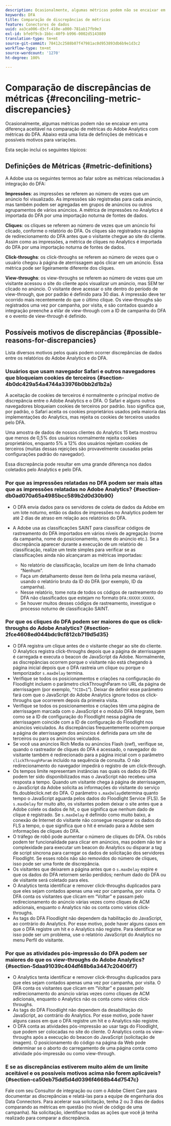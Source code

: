 ```yaml
---
description: Ocasionalmente, algumas métricas podem não se encaixar em uma diferença aceitável na comparação de métricas do Adobe Analytics com métricas do DFA. Abaixo está uma lista de definições de métricas e possíveis motivos para variações.
keywords: DFA
title: Comparação de discrepâncias de métricas
feature: Conectores de dados
uuid: aa3ca006-d3cf-410e-a000-781ab17fb9e3
exl-id: bfe0f9cb-1bbc-40f9-b996-0002d5143889
translation-type: tm+mt
source-git-commit: 78412c2588b07f47981ac0d953893db6b9e1d3c2
workflow-type: tm+mt
source-wordcount: '1270'
ht-degree: 100%

---
```


# Comparação de discrepâncias de métricas {#reconciling-metric-discrepancies}

Ocasionalmente, algumas métricas podem não se encaixar em uma diferença aceitável na comparação de métricas do Adobe Analytics com métricas do DFA. Abaixo está uma lista de definições de métricas e possíveis motivos para variações.

Esta seção inclui os seguintes tópicos:

## Definições de Métricas {#metric-definitions}

A Adobe usa os seguintes termos ao falar sobre as métricas relacionadas à integração do DFA:

**Impressões**: as impressões se referem ao número de vezes que um anúncio foi visualizado. As impressões são registradas para cada anúncio, mas também podem ser agregadas em grupos de anúncios ou outros agrupamentos de vários anúncios. A métrica de impressões no Analytics é importada do DFA por uma importação noturna de fontes de dados.

**Cliques**: os cliques se referem ao número de vezes que um anúncio foi clicado, conforme o relatório do DFA. Os cliques são registrados na página de redirecionamento do DFA antes que o visitante chegue ao site do cliente. Assim como as impressões, a métrica de cliques no Analytics é importada do DFA por uma importação noturna de fontes de dados.

**Click-throughs**: os click-throughs se referem ao número de vezes que o usuário chegou à página de aterrissagem após clicar em um anúncio. Essa métrica pode ser ligeiramente diferente dos cliques.

**View-throughs**: os view-throughs se referem ao número de vezes que um visitante acessou o site do cliente após visualizar um anúncio, mas SEM ter clicado no anúncio. O visitante deve acessar o site dentro do período de view-through, que por padrão é definido para 30 dias. A impressão deve ter ocorrido mais recentemente do que o último clique. Os view-throughs são registrados uma vez por campanha, por visita, e são contados quando a integração preenche a eVar de view-through com a ID de campanha do DFA e o evento de view-through é definido.

## Possíveis motivos de discrepâncias {#possible-reasons-for-discrepancies}

Lista diversos motivos pelos quais podem ocorrer discrepâncias de dados entre os relatórios do Adobe Analytics e do DFA.

### Usuários que usam navegador Safari e outros navegadores que bloqueiam cookies de terceiros {#section-4b0dc429a54a4744a33976b0bb2d1b2a}

A aceitação de cookies de terceiros é normalmente o principal motivo de discrepância entre o Adobe Analytics e o DFA. O Safari e alguns outros navegadores bloqueiam cookies de terceiros por padrão. Isso significa que, por padrão, o Safari aceita os cookies proprietários usados pela maioria das implementações do Analytics, mas rejeita os cookies de terceiros usados pelo DFA.

Uma amostra de dados de nossos clientes do Analytics 15 beta mostrou que menos de 0,5% dos usuários normalmente rejeita cookies proprietários, enquanto 5% a 12% dos usuários rejeitam cookies de terceiros (muitas dessas rejeições são provavelmente causadas pelas configurações padrão do navegador).

Essa discrepância pode resultar em uma grande diferença nos dados coletados pelo Analytics e pelo DFA.

### Por que as impressões relatadas no DFA podem ser mais altas que as impressões relatadas no Adobe Analytics?  {#section-db0ad070a65a4985bcc589b2d0d30b90}

* O DFA envia dados para os servidores de coleta de dados da Adobe em um lote noturno, então os dados de impressões no Analytics podem ter até 2 dias de atraso em relação aos relatórios do DFA.
* A Adobe usa as classificações SAINT para classificar códigos de rastreamento do DFA importados em vários níveis de agregação (nome da campanha, nome do posicionamento, nome do anúncio etc.). Se a discrepância aparecer durante a execução de um relatório de classificação, realize um teste simples para verificar se as classificações ainda não alcançaram as métricas importadas:

   * No relatório de classificação, localize um item de linha chamado “Nenhum”.
   * Faça um detalhamento desse item de linha pela mesma variável, usando o relatório bruto da ID do DFA (por exemplo, ID da campanha).
   * Nesse relatório, tome nota de todos os códigos de rastreamento do DFA não classificados que estejam no formato `DFA:XXXXX:XXXXX`.
   * Se houver muitos desses códigos de rastreamento, investigue o processo noturno de classificação SAINT.

### Por que os cliques do DFA podem ser maiores do que os click-throughs do Adobe Analytics?  {#section-2fce4608ed044bdc9cf812cb719d5d35}

* O DFA registra um clique antes de o visitante chegar ao site do cliente. O Analytics registra click-throughs depois que a página de aterrissagem é carregada e executa o beacon de JavaScript da Adobe. Normalmente, as discrepâncias ocorrem porque o visitante não está chegando à página inicial depois que o DFA rastreia um clique ou porque o temporizador `s.maxDelay` termina.
* Verifique se todos os posicionamentos e criações na configuração do Floodlight incluem o parâmetro clickThroughParam no URL da página de aterrissagem (por exemplo, “`?CID=1`”). Deixar de definir esse parâmetro fará com que o JavaScript do Adobe Analytics ignore todos os click-throughs que ocorrerem depois da primeira visita.
* Verifique se todos os posicionamentos e criações têm uma página de aterrissagem marcada com o JavaScript e o módulo DFA Integrate, bem como se a ID de configuração do Floodlight nessa página de aterrissagem coincide com a ID de configuração do Floodlight nos anúncios veiculados. As discrepâncias frequentemente ocorrem porque a página de aterrissagem dos anúncios é definida para um site de terceiros ou para os anúncios veiculados.
* Se você usa anúncios Rich Media ou anúncios Flash (swf), verifique se, quando o rastreador de cliques do DFA é acessado, o navegador do visitante também é redirecionado para a página inicial com o parâmetro `clickThroughParam` incluído na sequência de consulta. O não redirecionamento do navegador impedirá o registro de um click-through.
* Os tempos limite representam instâncias nas quais os dados do DFA podem ter sido disponibilizados mas o JavaScript não recebeu uma resposta a tempo. Quando um visitante chega à página de aterrissagem, o JavaScript da Adobe solicita as informações do visitante do serviço fls.doubleclick.net do DFA. O parâmetro `s.maxDelay`determina quanto tempo o JavaScript aguarda pelos dados do Floodlight Service (FLS). Se `s.maxDelay` for muito alto, os visitantes podem deixar o site antes que a Adobe colete os dados de hit, o que significa que nenhum dado de clique é registrado. Se `s.maxDelay` é definido como muito baixo, a conexão de Internet do visitante não consegue recuperar os dados do FLS a tempo, o que significa que o hit é enviado para a Adobe sem informações de cliques do DFA.
* O tráfego de robô pode aumentar o número de cliques do DFA. Os robôs podem ter funcionalidade para clicar em anúncios, mas podem não ter a complexidade para executar um beacon do Analytics ou disparar a tag de script síncrona para carregar os dados de solicitação dos servidores Floodlight. Se esses robôs não são removidos do número de cliques, isso pode ser uma fonte de discrepância.
* Os visitantes que deixarem a página antes que o `s.maxDelay` expire e que os dados do DFA retornem serão perdidos; nenhum dado do DFA ou de visitante será coletado para eles.
* O Analytics tenta identificar e remover click-throughs duplicados para que eles sejam contados apenas uma vez por campanha, por visita. O DFA conta os visitantes que clicam em “Voltar” e passam pelo redirecionamento do anúncio várias vezes como cliques de ACM adicionais, enquanto o Analytics não os conta como vários click-throughs.
* As tags do DFA Floodlight não dependem da habilitação do JavaScript, ao contrário do Analytics. Por esse motivo, pode haver alguns casos em que o DFA registre um hit e o Analytics não registre. Para identificar se isso pode ser um problema, use o relatório JavaScript do Analytics no menu Perfil do visitante.

### Por que as atividades pós-impressão do DFA podem ser maiores do que os view-throughs do Adobe Analytics?  {#section-5daa91039c404df48b6a3447c20406f7}

* O Analytics tenta identificar e remover click-throughs duplicados para que eles sejam contados apenas uma vez por campanha, por visita. O DFA conta os visitantes que clicam em “Voltar” e passam pelo redirecionamento do anúncio várias vezes como cliques de ACM adicionais, enquanto o Analytics não os conta como vários click-throughs.
* As tags do DFA Floodlight não dependem da desabilitação do JavaScript, ao contrário do Analytics. Por esse motivo, pode haver alguns casos em que o DFA registre um hit e o Analytics não registre.
* O DFA conta as atividades pós-impressão ao usar tags do Floodlight, que podem ser colocadas no site do cliente. O Analytics conta os view-throughs após a execução do beacon do JavaScript (solicitação de imagem). O posicionamento do código na página da Web pode determinar se o aborto do carregamento de uma página conta como atividade pós-impressão ou como view-through.

### E se as discrepâncias estiverem muito além de um limite aceitável e os possíveis motivos acima não forem aplicáveis?  {#section-ca50eb75dd5d4d0396f4668b44d7547c}

Fale com seu Consultor de integração ou com o Adobe Client Care para documentar as discrepâncias e relatá-las para a equipe de engenharia dos Data Connectors. Para acelerar sua solicitação, tenha 2 ou 3 dias de dados comparando as métricas em questão (no nível de código de uma campanha). Na solicitação, identifique todas as ações que você já tenha realizado para comparar a discrepância.
